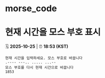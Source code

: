 # morse_code
# 현재 시간을 모스 부호 표시
<!-- MORSE_TIME_START -->
🗓️ **2025-10-25** | ⏰ **18:53 (KST)**

```
현재 시간을 입력하세요. 모스 부호로 바꿉니다
.---- ---.. ..... ...--
모스 부호를 다시 현재 시간으로 바꿉니다
1853
```
<!-- MORSE_TIME_END -->
